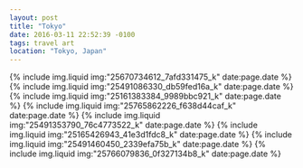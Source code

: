 ```yaml
---
layout: post
title: "Tokyo"
date: 2016-03-11 22:52:39 -0100
tags: travel art
location: "Tokyo, Japan"
---
```


{% include img.liquid img:"25670734612_7afd331475_k" date:page.date %}
{% include img.liquid img:"25491086330_db59fed16a_k" date:page.date %}
{% include img.liquid img:"25161383384_9989bbc921_k" date:page.date %}
{% include img.liquid img:"25765862226_f638d44caf_k" date:page.date %}
{% include img.liquid img:"25491353790_76c4773522_k" date:page.date %}
{% include img.liquid img:"25165426943_41e3d1fdc8_k" date:page.date %}
{% include img.liquid img:"25491460450_2339efa75b_k" date:page.date %}
{% include img.liquid img:"25766079836_0f327134b8_k" date:page.date %}
